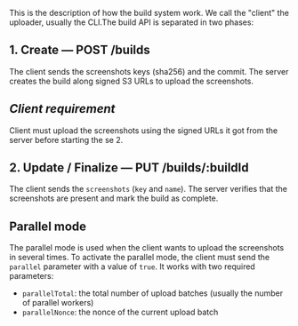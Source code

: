 This is the description of how the build system work. We call the "client" the uploader,
usually the CLI.The build API is separated in two phases:

## 1. Create — POST /builds

The client sends the screenshots keys (sha256) and the commit.
The server creates the build along signed S3 URLs to upload the screenshots.

## _Client requirement_

Client must upload the screenshots using the signed URLs it got from the server before starting the se 2.

## 2. Update / Finalize — PUT /builds/:buildId

The client sends the `screenshots` (`key` and `name`).
The server verifies that the screenshots are present and mark the build as complete.

## Parallel mode

The parallel mode is used when the client wants to upload the screenshots in several times.
To activate the parallel mode, the client must send the `parallel` parameter with a value of `true`.
It works with two required parameters:

- `parallelTotal`: the total number of upload batches (usually the number of parallel workers)
- `parallelNonce`: the nonce of the current upload batch
